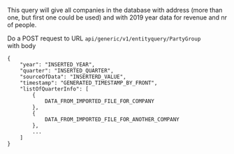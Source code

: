 This query will give all companies in the database with address (more than one, but first one could be used) and with 2019 year data for revenue and nr of people.

Do a POST request to URL `api/generic/v1/entityquery/PartyGroup`
<br> with body
```
{
    "year": "INSERTED_YEAR",
    "quarter": "INSERTED_QUARTER",
    "sourceOfData": "INSERTERD_VALUE",
    "timestamp": "GENERATED_TIMESTAMP_BY_FRONT",
    "listOfQuarterInfo": [
        {
            DATA_FROM_IMPORTED_FILE_FOR_COMPANY
        },
        {
            DATA_FROM_IMPORTED_FILE_FOR_ANOTHER_COMPANY
        },
        ...
    ]
}
```
